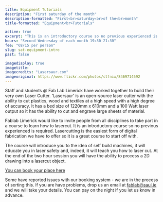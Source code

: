 ```yaml
---
title: Equipment Tutorials
description: "First saturday of the month"
description-formatted: "First<br>saturday<br>of the<br>month"
title-formatted: "Equipment<br>Tutorials"

active: true
excerpt: "This is an introductory course so no previous experienced is required. Lasercutting is the easiest form of digital fabrication we have to offer so it is a great course to start off with."
hours: "Second Wednesday of each month 19:30-21:30"
fee: "€8/15 per person"
slug: sat-equipment-intro
past: false

imagedisplay: true
imagetitle:
imagecredits: "Lasersaur.com"
imageoriginal: https://www.flickr.com/photos/stfnix/8469714592
---
```


Staff and students @ Fab Lab Limerick have worked together to build their very own Laser Cutter. 'Lasersaur' is an open-source laser cutter with the ability to cut plastics, wood and textiles at a high speed with a high degree of accuracy. It has a bed size of 1220mm x 610mm and a 100 Watt laser output so it has the ability to cut and engrave large sheets of material.

Fablab Limerick would like to invite people from all disciplines to take part in a course to learn how to lasercut.  It is an introductory course so no previous experienced is required. Lasercutting is the easiest form of digital fabrication we have to offer so it is a great course to start off with.

The course will introduce you to the idea of self build machines, it will educate you in laser safety and, indeed, it will teach you how to laser cut. At the end of the two hour session you will have the ability to process a 2D drawing into a lasercut object.

[You can book your place here](http://fablablimerick.ticketleap.com/introduction-to-lasercutting6/)

Some have reported issues with our booking system - we are in the process of sorting this. If you are have problems, drop us an email at [fablab@saul.ie](mailto:fablab@saul.ie) and we will take your details. You can pay on the night if you let us know in advance.
